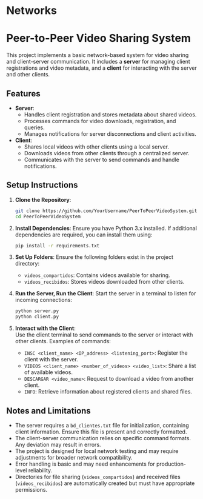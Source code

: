 # Networks
# Peer-to-Peer Video Sharing System

This project implements a basic network-based system for video sharing and client-server communication. It includes a **server** for managing client registrations and video metadata, and a **client** for interacting with the server and other clients.

## Features
- **Server**:
  - Handles client registration and stores metadata about shared videos.
  - Processes commands for video downloads, registration, and queries.
  - Manages notifications for server disconnections and client activities.
- **Client**:
  - Shares local videos with other clients using a local server.
  - Downloads videos from other clients through a centralized server.
  - Communicates with the server to send commands and handle notifications.

## Setup Instructions
1. **Clone the Repository**:
   ```bash
   git clone https://github.com/YourUsername/PeerToPeerVideoSystem.git
   cd PeerToPeerVideoSystem

2. **Install Dependencies**:
   Ensure you have Python 3.x installed. If additional dependencies are required, you can install them using:
   ```bash
   pip install -r requirements.txt

3. **Set Up Folders**:
   Ensure the following folders exist in the project directory:
   - `videos_compartidos`: Contains videos available for sharing.
   - `videos_recibidos`: Stores videos downloaded from other clients.

4. **Run the Server, Run the Client**:
   Start the server in a terminal to listen for incoming connections:
   ```bash
   python server.py
   python client.py

5. **Interact with the Client**:  
   Use the client terminal to send commands to the server or interact with other clients. Examples of commands:  
   - `INSC <client_name> <IP_address> <listening_port>`: Register the client with the server.  
   - `VIDEOS <client_name> <number_of_videos> <video_list>`: Share a list of available videos.  
   - `DESCARGAR <video_name>`: Request to download a video from another client.  
   - `INFO`: Retrieve information about registered clients and shared files.

## Notes and Limitations
- The server requires a `bd_clientes.txt` file for initialization, containing client information. Ensure this file is present and correctly formatted.
- The client-server communication relies on specific command formats. Any deviation may result in errors.
- The project is designed for local network testing and may require adjustments for broader network compatibility.
- Error handling is basic and may need enhancements for production-level reliability.
- Directories for file sharing (`videos_compartidos`) and received files (`videos_recibidos`) are automatically created but must have appropriate permissions.














